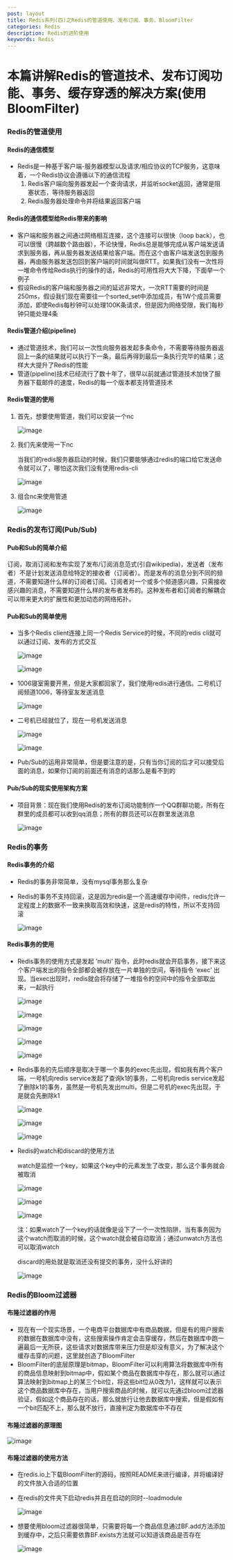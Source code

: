 ```yaml
---
post: layout
title: Redis系列(四)之Redis的管道使用、发布订阅、事务、BloomFilter
categories: Redis
description: Redis的进阶使用
keywords: Redis
---
```


本篇讲解Redis的管道技术、发布订阅功能、事务、缓存穿透的解决方案(使用BloomFilter)
======

### Redis的管道使用

#### Redis的通信模型

- Redis是一种基于客户端-服务器模型以及请求/相应协议的TCP服务，这意味着，一个Redis协议会遵循以下的通信流程
  1. Redis客户端向服务器发起一个查询请求，并监听socket返回，通常是阻塞状态，等待服务器返回
  2. Redis服务器处理命令并将结果返回客户端

#### Redis的通信模型给Redis带来的影响

- 客户端和服务器之间通过网络相互连接，这个连接可以很快（loop back），也可以很慢（跨越数个路由器），不论快慢，Redis总是能够完成从客户端发送请求到服务器，再从服务器发送结果给客户端。而在这个由客户端发送包到服务器，再由服务器发送包回到客户端的时间就叫做RTT。如果我们没有一次性将一堆命令传给Redis执行的操作的话，Redis的可用性将大大下降，下面举一个例子
- 假设Redis的客户端和服务器之间的延迟非常大，一次RTT需要的时间是250ms，假设我们现在需要往一个sorted_set中添加成员，有1W个成员需要添加，即使Redis每秒钟可以处理100K条请求，但是因为网络受限，我们每秒钟只能处理4条

#### Redis管道介绍(pipeline)

- 通过管道技术，我们可以一次性向服务器发起多条命令，不需要等待服务器返回上一条的结果就可以执行下一条，最后再得到最后一条执行完毕的结果；这样大大提升了Redis的性能
- 管道(pipeline)技术已经流行了数十年了，很早以前就通过管道技术加快了服务器下载邮件的速度，Redis的每一个版本都支持管道技术

#### Redis管道的使用

1. 首先，想要使用管道，我们可以安装一个nc

   ![image](\images\posts\Redis\2021-1-26-Redis系列四之Redis的管道、消息订阅、持久化等-1.jpg)

2. 我们先来使用一下nc

   当我们的redis服务器启动的时候，我们只要能够通过redis的端口给它发送命令就可以了，哪怕这次我们没有使用redis-cli

   ![image](\images\posts\Redis\2021-1-26-Redis系列四之Redis的管道、消息订阅、持久化等-2.jpg)

3. 组合nc来使用管道

   ![image](\images\posts\Redis\2021-1-26-Redis系列四之Redis的管道、消息订阅、持久化等-3.jpg)

### Redis的发布订阅(Pub/Sub)

#### Pub和Sub的简单介绍

订阅，取消订阅和发布实现了发布/订阅消息范式(引自wikipedia)，发送者（发布者）不是计划发送消息给特定的接收者（订阅者）。而是发布的消息分到不同的频道，不需要知道什么样的订阅者订阅。订阅者对一个或多个频道感兴趣，只需接收感兴趣的消息，不需要知道什么样的发布者发布的。这种发布者和订阅者的解耦合可以带来更大的扩展性和更加动态的网络拓扑。

#### Pub和Sub的简单使用

- 当多个Redis client连接上同一个Redis Service的时候，不同的redis cli就可以通过订阅、发布的方式交互

  ![image](\images\posts\Redis\2021-1-26-Redis系列四之Redis的管道、消息订阅、持久化等-4.jpg)

  ![image](\images\posts\Redis\2021-1-26-Redis系列四之Redis的管道、消息订阅、持久化等-5.jpg)

- 1006寝室需要开黑，但是大家都回家了，我们使用redis进行通信。二号机订阅频道1006，等待室友发送消息

  ![image](\images\posts\Redis\2021-1-26-Redis系列四之Redis的管道、消息订阅、持久化等-6.jpg)

- 二号机已经就位了，现在一号机发送消息

  ![image](\images\posts\Redis\2021-1-26-Redis系列四之Redis的管道、消息订阅、持久化等-7.jpg)

  ![image](\images\posts\Redis\2021-1-26-Redis系列四之Redis的管道、消息订阅、持久化等-8.jpg)

- Pub/Sub的运用非常简单，但是要注意的是，只有当你订阅的后才可以接受后面的消息，如果你订阅的前面还有消息的话那么是看不到的

#### Pub/Sub的现实使用架构方案

- 项目背景：现在我们使用Redis的发布订阅功能制作一个QQ群聊功能，所有在群里的成员都可以收到qq消息；所有的群员还可以在群里发送消息

  ![image](\images\posts\Redis\2021-1-26-Redis系列四之Redis的管道、消息订阅、持久化等-9.jpg)

### Redis的事务

#### Redis事务的介绍

- Redis的事务非常简单，没有mysql事务那么复杂

- Redis的事务不支持回滚，这是因为redis是一个高速缓存中间件，redis允许一定程度上的数据不一致来换取高效和快速，这是redis的特性，所以不支持回滚

  ![image](\images\posts\Redis\2021-1-26-Redis系列四之Redis的管道、消息订阅、持久化等-10.jpg)

#### Redis事务的使用

- Redis事务的使用方式是发起 ’multi‘ 指令，此时redis就会开启事务，接下来这个客户端发出的指令全部都会被存放在一片单独的空间，等待指令 ‘exec’ 出现。当exec出现时，redis就会将存储了一堆指令的空间中的指令全部取出来，一起执行

  ![image](\images\posts\Redis\2021-1-26-Redis系列四之Redis的管道、消息订阅、持久化等-11.jpg)

  ![image](\images\posts\Redis\2021-1-26-Redis系列四之Redis的管道、消息订阅、持久化等-12.jpg)

  ![image](\images\posts\Redis\2021-1-26-Redis系列四之Redis的管道、消息订阅、持久化等-13.jpg)

  ![image](\images\posts\Redis\2021-1-26-Redis系列四之Redis的管道、消息订阅、持久化等-14.jpg)

  ![image](\images\posts\Redis\2021-1-26-Redis系列四之Redis的管道、消息订阅、持久化等-15.jpg)

- Redis事务的先后顺序是取决于哪一个事务的exec先出现，假如我有两个客户端，一号机向redis service发起了查询k1的事务，二号机向redis service发起了删除k1的事务，虽然是一号机先发出multi，但是二号机的exec先出现，于是就会先删除k1

  ![image](\images\posts\Redis\2021-1-26-Redis系列四之Redis的管道、消息订阅、持久化等-16.jpg)

  ![image](\images\posts\Redis\2021-1-26-Redis系列四之Redis的管道、消息订阅、持久化等-17.jpg)

  ![image](\images\posts\Redis\2021-1-26-Redis系列四之Redis的管道、消息订阅、持久化等-18.jpg)

- Redis的watch和discard的使用方法

  watch是监控一个key，如果这个key中的元素发生了改变，那么这个事务就会被取消

  ![image](\images\posts\Redis\2021-1-26-Redis系列四之Redis的管道、消息订阅、持久化等-19.jpg)

  ![image](\images\posts\Redis\2021-1-26-Redis系列四之Redis的管道、消息订阅、持久化等-20.jpg)

  ![image](\images\posts\Redis\2021-1-26-Redis系列四之Redis的管道、消息订阅、持久化等-21.jpg)

  注：如果watch了一个key的话就像是设下了一个一次性陷阱，当有事务因为这个watch而取消的时候，这个watch就会被自动取消；通过unwatch方法也可以取消watch

  discard的用处就是取消还没有提交的事务，没什么好讲的

  ![image](\images\posts\Redis\2021-1-26-Redis系列四之Redis的管道、消息订阅、持久化等-22.jpg)

### Redis的Bloom过滤器

#### 布隆过滤器的作用

- 现在有一个现实场景，一个电商平台数据库中有商品数据，但是有的用户搜索的数据在数据库中没有，这些搜索操作肯定会击穿缓存，然后在数据库中跑一遍最后一无所获，这些请求对数据库带来压力但是却没有意义，为了解决这个缓存击穿的问题，这里就创造了BloomFilter
- BloomFilter的底层原理是bitmap，BloomFilter可以利用算法将数据库中所有的商品信息映射到bitmap中，假如某个商品在数据库中存在，那么就可以通过算法映射到bitmap上的某三个bit位，将这些bit位从0改为1，这样就可以表示这个商品数据库中存在，当用户搜索商品的时候，就可以先通过bloom过滤器验证，假如这个商品存在的话，那么就放行让他去数据库中搜索，但是假如有一个bit匹配不上，那么就不放行，直接判定为数据库中不存在

#### 布隆过滤器的原理图

![image](\images\posts\Redis\2021-1-26-Redis系列四之Redis的管道、消息订阅、持久化等-23.jpg)

#### 布隆过滤器的使用方法

- 在redis.io上下载BloomFilter的源码，按照README来进行编译，并将编译好的文件放入合适的位置

- 在redis的文件夹下启动redis并且在启动的同时--loadmodule

  ![image](\images\posts\Redis\2021-1-26-Redis系列四之Redis的管道、消息订阅、持久化等-24.jpg)

- 想要使用bloom过滤器很简单，只需要将每一个商品信息通过BF.add方法添加到缓存中，之后只需要依靠BF.exists方法就可以知道该商品是否存在

  ![image](\images\posts\Redis\2021-1-26-Redis系列四之Redis的管道、消息订阅、持久化等-25.jpg)




